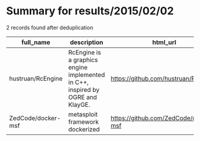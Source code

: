 
# Summary for results/2015/02/02
    
2 records found after deduplication

| full_name | description | html_url | matched_list | matched_count | pushed_at | size | stargazers_count | language | forks_count | vul_ids |
|--------------------|--------------------------------------------------------------------------------|---------------------------------------|----------------------------------|-----------------|---------------------------|--------|--------------------|------------|---------------|-----------|
| hustruan/RcEngine | RcEngine is a graphics engine implemented in C++, inspired by OGRE and KlayGE. | https://github.com/hustruan/RcEngine | ['rce'] | 1 | 2015-02-02 12:56:49+00:00 | 10727 | 13 | C++ | 5 | [] |
| ZedCode/docker-msf | metasploit framework dockerized | https://github.com/ZedCode/docker-msf | ['metasploit module OR payload'] | 1 | 2015-02-02 22:27:15+00:00 | 143 | 1 | Shell | 1 | [] |
